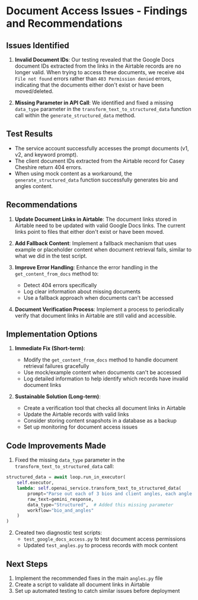 # Document Access Issues - Findings and Recommendations

## Issues Identified

1. **Invalid Document IDs**: Our testing revealed that the Google Docs document IDs extracted from the links in the Airtable records are no longer valid. When trying to access these documents, we receive `404 File not found` errors rather than `403 Permission denied` errors, indicating that the documents either don't exist or have been moved/deleted.

2. **Missing Parameter in API Call**: We identified and fixed a missing `data_type` parameter in the `transform_text_to_structured_data` function call within the `generate_structured_data` method.

## Test Results

- The service account successfully accesses the prompt documents (v1, v2, and keyword prompt).
- The client document IDs extracted from the Airtable record for Casey Cheshire return 404 errors.
- When using mock content as a workaround, the `generate_structured_data` function successfully generates bio and angles content.

## Recommendations

1. **Update Document Links in Airtable**: The document links stored in Airtable need to be updated with valid Google Docs links. The current links point to files that either don't exist or have been moved.

2. **Add Fallback Content**: Implement a fallback mechanism that uses example or placeholder content when document retrieval fails, similar to what we did in the test script.

3. **Improve Error Handling**: Enhance the error handling in the `get_content_from_docs` method to:
   - Detect 404 errors specifically
   - Log clear information about missing documents
   - Use a fallback approach when documents can't be accessed

4. **Document Verification Process**: Implement a process to periodically verify that document links in Airtable are still valid and accessible.

## Implementation Options

1. **Immediate Fix (Short-term)**:
   - Modify the `get_content_from_docs` method to handle document retrieval failures gracefully
   - Use mock/example content when documents can't be accessed
   - Log detailed information to help identify which records have invalid document links

2. **Sustainable Solution (Long-term)**:
   - Create a verification tool that checks all document links in Airtable
   - Update the Airtable records with valid links
   - Consider storing content snapshots in a database as a backup
   - Set up monitoring for document access issues

## Code Improvements Made

1. Fixed the missing `data_type` parameter in the `transform_text_to_structured_data` call:
```python
structured_data = await loop.run_in_executor(
    self.executor,
    lambda: self.openai_service.transform_text_to_structured_data(
        prompt="Parse out each of 3 bios and client angles, each angle has 3 parts: Topic, Outcome, Description", 
        raw_text=gemini_response,
        data_type="Structured",  # Added this missing parameter
        workflow="bio_and_angles"
    )
)
```

2. Created two diagnostic test scripts:
   - `test_google_docs_access.py` to test document access permissions
   - Updated `test_angles.py` to process records with mock content

## Next Steps

1. Implement the recommended fixes in the main `angles.py` file
2. Create a script to validate all document links in Airtable
3. Set up automated testing to catch similar issues before deployment 
